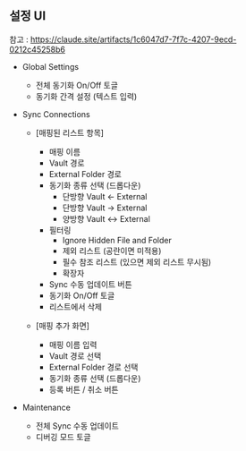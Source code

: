 

## 설정 UI

참고 : https://claude.site/artifacts/1c6047d7-7f7c-4207-9ecd-0212c45258b6

- Global Settings
    - 전체 동기화 On/Off 토글
    - 동기화 간격 설정 (텍스트 입력)

- Sync Connections
    - [매핑된 리스트 항목]
        - 매핑 이름
        - Vault 경로
        - External Folder 경로
        - 동기화 종류 선택 (드롭다운)
            - 단방향 Vault ← External
            - 단방향 Vault → External
            - 양방향 Vault ↔ External
        - 필터링
            - Ignore Hidden File and Folder
            - 제외 리스트 (공란이면 미적용)
            - 필수 참조 리스트 (있으면 제외 리스트 무시됨)
            - 확장자
        - Sync 수동 업데이트 버튼
        - 동기화 On/Off 토글
        - 리스트에서 삭제

    - [매핑 추가 화면]
        - 매핑 이름 입력
        - Vault 경로 선택
        - External Folder 경로 선택
        - 동기화 종류 선택 (드롭다운)
        - 등록 버튼 / 취소 버튼

- Maintenance
    - 전체 Sync 수동 업데이트
    - 디버깅 모드 토글